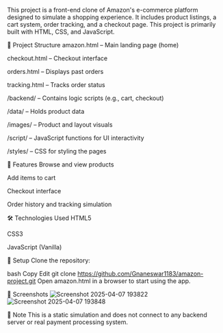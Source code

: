 This project is a front-end clone of Amazon's e-commerce platform designed to simulate a shopping experience. It includes product listings, a cart system, order tracking, and a checkout page. This project is primarily built with HTML, CSS, and JavaScript.

📁 Project Structure
amazon.html – Main landing page (home)

checkout.html – Checkout interface

orders.html – Displays past orders

tracking.html – Tracks order status

/backend/ – Contains logic scripts (e.g., cart, checkout)

/data/ – Holds product data

/images/ – Product and layout visuals

/script/ – JavaScript functions for UI interactivity

/styles/ – CSS for styling the pages

🚀 Features
Browse and view products

Add items to cart

Checkout interface

Order history and tracking simulation

🛠 Technologies Used
HTML5

CSS3

JavaScript (Vanilla)

🔧 Setup
Clone the repository:

bash
Copy
Edit
git clone https://github.com/Gnaneswar1183/amazon-project.git
Open amazon.html in a browser to start using the app.

📸 Screenshots
![Screenshot 2025-04-07 193822](https://github.com/user-attachments/assets/8dad8314-0cf2-44cb-b9f9-99efdea3a982)
![Screenshot 2025-04-07 193848](https://github.com/user-attachments/assets/8d7d46bb-94e3-4584-a41b-336de131e01a)




📌 Note
This is a static simulation and does not connect to any backend server or real payment processing system.
